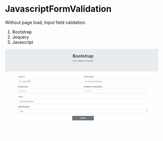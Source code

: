 # JavascriptFormValidation
Without page load, Input field validation.

1. Bootstrap</br>
2. Jequery</br>
3. Javascript</br>


![](img.gif)

